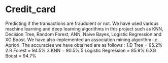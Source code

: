 # Credit_card
Predicting if the transactions are fraudulent or not.
We have used various machine learning and deep learning algorithms in this project such as KNN, Decision Tree, Random Forest, ANN, Naive Bayes, Logistic Regression and XG Boost.
We have also implemented an association mining algorithm i.e. Apriori.
The accuracies we have obtained are as follows : 
1.D Tree    = 95.2%
2.R Forest  = 94.5%
3.KNN       = 90.5%
5.Logistic Regression = 85.9%
6.XG Boost  = 94.7% 
